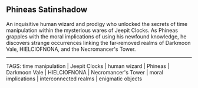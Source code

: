 ## Phineas Satinshadow

An inquisitive human wizard and prodigy who unlocked the secrets of time manipulation within the mysterious wares of Jeepit Clocks. As Phineas grapples with the moral implications of using his newfound knowledge, he discovers strange occurrences linking the far-removed realms of Darkmoon Vale, HIELCIOFNONA, and the Necromancer's Tower.


---
TAGS: time manipulation | Jeepit Clocks | human wizard | Phineas | Darkmoon Vale | HIELCIOFNONA | Necromancer's Tower | moral implications | interconnected realms | enigmatic objects

